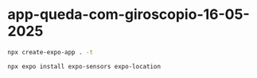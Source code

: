 # app-queda-com-giroscopio-16-05-2025

```bash
npx create-expo-app . -t

npx expo install expo-sensors expo-location


```